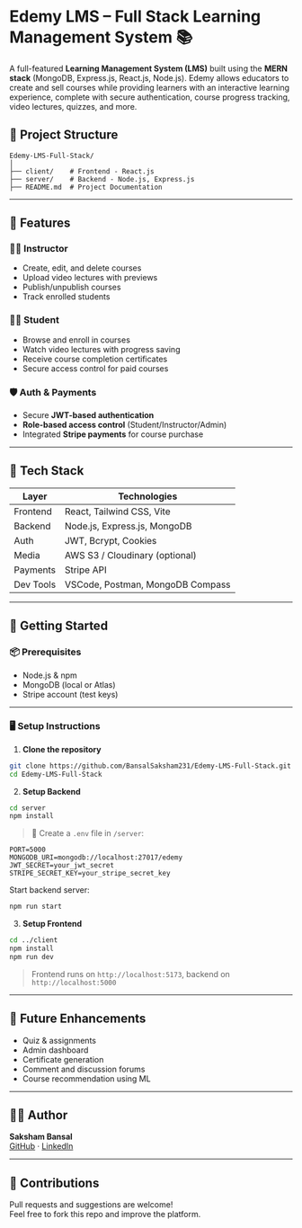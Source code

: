 
# Edemy LMS – Full Stack Learning Management System 📚

A full-featured **Learning Management System (LMS)** built using the **MERN stack** (MongoDB, Express.js, React.js, Node.js). Edemy allows educators to create and sell courses while providing learners with an interactive learning experience, complete with secure authentication, course progress tracking, video lectures, quizzes, and more.


## 📁 Project Structure

```
Edemy-LMS-Full-Stack/
│
├── client/    # Frontend - React.js
├── server/    # Backend - Node.js, Express.js
├── README.md  # Project Documentation
```

---

## 🧩 Features

### 👨‍🏫 Instructor
- Create, edit, and delete courses
- Upload video lectures with previews
- Publish/unpublish courses
- Track enrolled students

### 🧑‍🎓 Student
- Browse and enroll in courses
- Watch video lectures with progress saving
- Receive course completion certificates
- Secure access control for paid courses

### 🛡️ Auth & Payments
- Secure **JWT-based authentication**
- **Role-based access control** (Student/Instructor/Admin)
- Integrated **Stripe payments** for course purchase

---

## 🧰 Tech Stack

| Layer     | Technologies                      |
|-----------|-----------------------------------|
| Frontend  | React, Tailwind CSS, Vite         |
| Backend   | Node.js, Express.js, MongoDB      |
| Auth      | JWT, Bcrypt, Cookies              |
| Media     | AWS S3 / Cloudinary (optional)    |
| Payments  | Stripe API                        |
| Dev Tools | VSCode, Postman, MongoDB Compass  |

---

## 🚀 Getting Started

### 📦 Prerequisites

- Node.js & npm
- MongoDB (local or Atlas)
- Stripe account (test keys)

---

### 🖥️ Setup Instructions

1. **Clone the repository**
```bash
git clone https://github.com/BansalSaksham231/Edemy-LMS-Full-Stack.git
cd Edemy-LMS-Full-Stack
```

2. **Setup Backend**

```bash
cd server
npm install
```

> 🔑 Create a `.env` file in `/server`:
```env
PORT=5000
MONGODB_URI=mongodb://localhost:27017/edemy
JWT_SECRET=your_jwt_secret
STRIPE_SECRET_KEY=your_stripe_secret_key
```

Start backend server:
```bash
npm run start
```

3. **Setup Frontend**

```bash
cd ../client
npm install
npm run dev
```

> Frontend runs on `http://localhost:5173`, backend on `http://localhost:5000`

---


## 🧪 Future Enhancements

- Quiz & assignments
- Admin dashboard
- Certificate generation
- Comment and discussion forums
- Course recommendation using ML

---

## 🧑‍💻 Author

**Saksham Bansal**  
[GitHub](https://github.com/BansalSaksham231) · [LinkedIn](https://linkedin.com/in/sakshambansal231)


---

## 🤝 Contributions

Pull requests and suggestions are welcome!  
Feel free to fork this repo and improve the platform.

